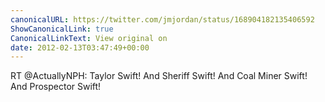 ```yaml
---
canonicalURL: https://twitter.com/jmjordan/status/168904182135406592
ShowCanonicalLink: true
CanonicalLinkText: View original on
date: 2012-02-13T03:47:49+00:00
---
```

RT @ActuallyNPH: Taylor Swift! And Sheriff Swift! And Coal Miner Swift! And Prospector Swift!
